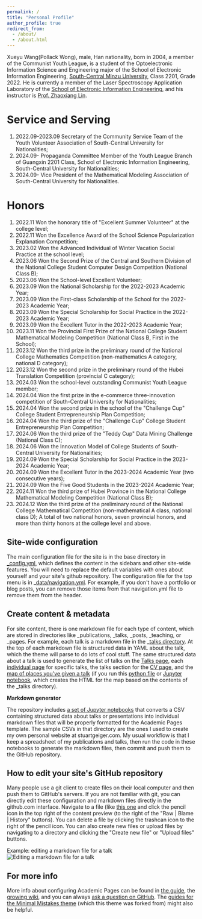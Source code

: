 ```yaml
---
permalink: /
title: "Personal Profile"
author_profile: true
redirect_from: 
  - /about/
  - /about.html
---
```


Xueyu Wang(Pollack Wong), male, Han nationality, born in 2004, a member of the Communist Youth League, is a student of the Optoelectronic Information Science and Engineering major of the School of Electronic Information Engineering, [South-Central Minzu University](https://www.scuec.edu.cn/), Class 2201, Grade 2022. He is currently a member of the Laser Spectroscopy Application Laboratory of the [School of Electronic Information Engineering](https://dxxy.scuec.edu.cn/), and his instructor is [Prof. Zhaoxiang Lin](https://dxxy.scuec.edu.cn/info/1055/1950.htm).

Service and Serving
======
1. 2022.09-2023.09 Secretary of the Community Service Team of the Youth Volunteer Association of South-Central University for Nationalities;
1. 2024.09- Propaganda Committee Member of the Youth League Branch of Guangxin 2201 Class, School of Electronic Information Engineering, South-Central University for Nationalities;
1. 2024.09- Vice President of the Mathematical Modeling Association of South-Central University for Nationalities.

Honors
======
1. 2022.11 Won the honorary title of "Excellent Summer Volunteer" at the college level;
1. 2022.11 Won the Excellence Award of the School Science Popularization Explanation Competition;
1. 2023.02 Won the Advanced Individual of Winter Vacation Social Practice at the school level;
1. 2023.06 Won the Second Prize of the Central and Southern Division of the National College Student Computer Design Competition (National Class B);
1. 2023.06 Won the School-level Excellent Volunteer;
1. 2023.09 Won the National Scholarship for the 2022-2023 Academic Year;
1. 2023.09 Won the First-class Scholarship of the School for the 2022-2023 Academic Year;
1. 2023.09 Won the Special Scholarship for Social Practice in the 2022-2023 Academic Year;
1. 2023.09 Won the Excellent Tutor in the 2022-2023 Academic Year;
1. 2023.11 Won the Provincial First Prize of the National College Student Mathematical Modeling Competition (National Class B, First in the School);
1. 2023.12 Won the third prize in the preliminary round of the National College Mathematics Competition (non-mathematics A category, national D category);
1. 2023.12 Won the second prize in the preliminary round of the Hubei Translation Competition (provincial C category);
1. 2024.03 Won the school-level outstanding Communist Youth League member;
1. 2024.04 Won the first prize in the e-commerce three-innovation competition of South-Central University for Nationalities;
1. 2024.04 Won the second prize in the school of the "Challenge Cup" College Student Entrepreneurship Plan Competition;
1. 2024.04 Won the third prize of the "Challenge Cup" College Student Entrepreneurship Plan Competition;
1. 2024.06 Won the third prize of the "Teddy Cup" Data Mining Challenge (National Class C);
1. 2024.06 Won the Innovation Model of College Students of South-Central University for Nationalities;
1. 2024.09 Won the Special Scholarship for Social Practice in the 2023-2024 Academic Year;
1. 2024.09 Won the Excellent Tutor in the 2023-2024 Academic Year (two consecutive years);
1. 2024.09 Won the Five Good Students in the 2023-2024 Academic Year;
1. 2024.11 Won the third prize of Hubei Province in the National College Mathematical Modeling Competition (National Class B);
1. 2024.12 Won the third prize of the preliminary round of the National College Mathematical Competition (non-mathematical A class, national class D);
A total of two national honors, seven provincial honors, and more than thirty honors at the college level and above.


Site-wide configuration
------
The main configuration file for the site is in the base directory in [_config.yml](https://github.com/academicpages/academicpages.github.io/blob/master/_config.yml), which defines the content in the sidebars and other site-wide features. You will need to replace the default variables with ones about yourself and your site's github repository. The configuration file for the top menu is in [_data/navigation.yml](https://github.com/academicpages/academicpages.github.io/blob/master/_data/navigation.yml). For example, if you don't have a portfolio or blog posts, you can remove those items from that navigation.yml file to remove them from the header. 

Create content & metadata
------
For site content, there is one markdown file for each type of content, which are stored in directories like _publications, _talks, _posts, _teaching, or _pages. For example, each talk is a markdown file in the [_talks directory](https://github.com/academicpages/academicpages.github.io/tree/master/_talks). At the top of each markdown file is structured data in YAML about the talk, which the theme will parse to do lots of cool stuff. The same structured data about a talk is used to generate the list of talks on the [Talks page](https://academicpages.github.io/talks), each [individual page](https://academicpages.github.io/talks/2012-03-01-talk-1) for specific talks, the talks section for the [CV page](https://academicpages.github.io/cv), and the [map of places you've given a talk](https://academicpages.github.io/talkmap.html) (if you run this [python file](https://github.com/academicpages/academicpages.github.io/blob/master/talkmap.py) or [Jupyter notebook](https://github.com/academicpages/academicpages.github.io/blob/master/talkmap.ipynb), which creates the HTML for the map based on the contents of the _talks directory).

**Markdown generator**

The repository includes [a set of Jupyter notebooks](https://github.com/academicpages/academicpages.github.io/tree/master/markdown_generator
) that converts a CSV containing structured data about talks or presentations into individual markdown files that will be properly formatted for the Academic Pages template. The sample CSVs in that directory are the ones I used to create my own personal website at stuartgeiger.com. My usual workflow is that I keep a spreadsheet of my publications and talks, then run the code in these notebooks to generate the markdown files, then commit and push them to the GitHub repository.

How to edit your site's GitHub repository
------
Many people use a git client to create files on their local computer and then push them to GitHub's servers. If you are not familiar with git, you can directly edit these configuration and markdown files directly in the github.com interface. Navigate to a file (like [this one](https://github.com/academicpages/academicpages.github.io/blob/master/_talks/2012-03-01-talk-1.md) and click the pencil icon in the top right of the content preview (to the right of the "Raw | Blame | History" buttons). You can delete a file by clicking the trashcan icon to the right of the pencil icon. You can also create new files or upload files by navigating to a directory and clicking the "Create new file" or "Upload files" buttons. 

Example: editing a markdown file for a talk
![Editing a markdown file for a talk](/images/editing-talk.png)

For more info
------
More info about configuring Academic Pages can be found in [the guide](https://academicpages.github.io/markdown/), the [growing wiki](https://github.com/academicpages/academicpages.github.io/wiki), and you can always [ask a question on GitHub](https://github.com/academicpages/academicpages.github.io/discussions). The [guides for the Minimal Mistakes theme](https://mmistakes.github.io/minimal-mistakes/docs/configuration/) (which this theme was forked from) might also be helpful.
